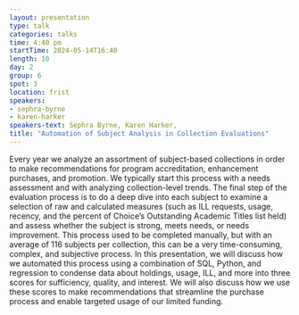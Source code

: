 ```yaml
---
layout: presentation
type: talk
categories: talks
time: 4:40 pm
startTime: 2024-05-14T16:40
length: 10
day: 2
group: 6
spot: 3
location: frist
speakers:
- sephra-byrne
- karen-harker
speakers-text: Sephra Byrne, Karen Harker,
title: "Automation of Subject Analysis in Collection Evaluations"
---
```

Every year we analyze an assortment of subject-based collections in order to make recommendations for program accreditation, enhancement purchases, and promotion. We typically start this process with a needs assessment and with analyzing collection-level trends. The final step of the evaluation process is to do a deep dive into each subject to examine a selection of raw and calculated measures (such as ILL requests, usage, recency, and the percent of Choice’s Outstanding Academic Titles list held) and assess whether the subject is strong, meets needs, or needs improvement. This process used to be completed manually, but with an average of 116 subjects per collection, this can be a very time-consuming, complex, and subjective process. In this presentation, we will discuss how we automated this process using a combination of SQL, Python, and regression to condense data about holdings, usage, ILL, and more into three scores for sufficiency, quality, and interest. We will also discuss how we use these scores to make recommendations that streamline the purchase process and enable targeted usage of our limited funding.
